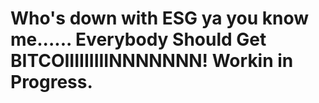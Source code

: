 # Who's down with ESG ya you know me...... Everybody Should Get BITCOIIIIIIIIINNNNNNN! Workin in Progress. 
